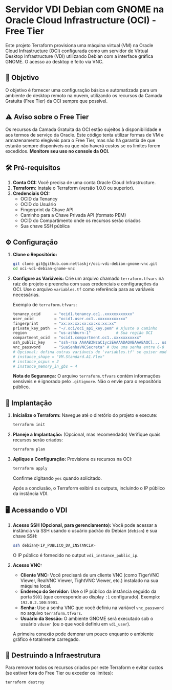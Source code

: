 # Servidor VDI Debian com GNOME na Oracle Cloud Infrastructure (OCI) - Free Tier

Este projeto Terraform provisiona uma máquina virtual (VM) na Oracle Cloud Infrastructure (OCI) configurada como um servidor de Virtual Desktop Infrastructure (VDI) utilizando Debian com a interface gráfica GNOME. O acesso ao desktop é feito via VNC.

## 🎯 Objetivo

O objetivo é fornecer uma configuração básica e automatizada para um ambiente de desktop remoto na nuvem, utilizando os recursos da Camada Gratuita (Free Tier) da OCI sempre que possível.

## ⚠️ Aviso sobre o Free Tier

Os recursos da Camada Gratuita da OCI estão sujeitos à disponibilidade e aos termos de serviço da Oracle. Este código tenta utilizar formas de VM e armazenamento elegíveis para o Free Tier, mas não há garantia de que estarão sempre disponíveis ou que não haverá custos se os limites forem excedidos. **Monitore seu uso no console da OCI.**

## 🛠️ Pré-requisitos

1.  **Conta OCI:** Você precisa de uma conta Oracle Cloud Infrastructure.
2.  **Terraform:** Instale o Terraform (versão 1.0.0 ou superior).
3.  **Credenciais OCI:**
    * OCID da Tenancy
    * OCID do Usuário
    * Fingerprint da Chave API
    * Caminho para a Chave Privada API (formato PEM)
    * OCID do Compartimento onde os recursos serão criados
    * Sua chave SSH pública

## ⚙️ Configuração

1.  **Clone o Repositório:**
    ```bash
    git clone git@github.com:nettaskjr/oci-vdi-debian-gnome-vnc.git
    cd oci-vdi-debian-gnome-vnc
    ```

2.  **Configure as Variáveis:**
    Crie um arquivo chamado `terraform.tfvars` na raiz do projeto e preencha com suas credenciais e configurações da OCI. Use o arquivo `variables.tf` como referência para as variáveis necessárias.

    Exemplo de `terraform.tfvars`:
    ```terraform
    tenancy_ocid      = "ocid1.tenancy.oc1..xxxxxxxxxxxx"
    user_ocid         = "ocid1.user.oc1..xxxxxxxxxxxx"
    fingerprint       = "xx:xx:xx:xx:xx:xx:xx:xx"
    private_key_path  = "~/.oci/oci_api_key.pem" # Ajuste o caminho
    region            = "us-ashburn-1"           # Sua região OCI
    compartment_ocid  = "ocid1.compartment.oc1..xxxxxxxxxxx"
    ssh_public_key    = "ssh-rsa AAAAB3NzaC1yc2EAAAADAQABAAABAQCl... user@host"
    vnc_password      = "SuaSenhaVNCSecreta" # Use uma senha entre 6-8 caracteres
    # Opcional: defina outras variáveis de 'variables.tf' se quiser mudar os defaults
    # instance_shape = "VM.Standard.A1.Flex"
    # instance_ocpus = 2
    # instance_memory_in_gbs = 4
    ```
    **Nota de Segurança:** O arquivo `terraform.tfvars` contém informações sensíveis e é ignorado pelo `.gitignore`. Não o envie para o repositório público.

## 🚀 Implantação

1.  **Inicialize o Terraform:**
    Navegue até o diretório do projeto e execute:
    ```bash
    terraform init
    ```

2.  **Planeje a Implantação:**
    (Opcional, mas recomendado) Verifique quais recursos serão criados:
    ```bash
    terraform plan
    ```

3.  **Aplique a Configuração:**
    Provisione os recursos na OCI:
    ```bash
    terraform apply
    ```
    Confirme digitando `yes` quando solicitado.

    Após a conclusão, o Terraform exibirá os outputs, incluindo o IP público da instância VDI.

## 🖥️ Acessando o VDI

1.  **Acesso SSH (Opcional, para gerenciamento):**
    Você pode acessar a instância via SSH usando o usuário padrão do Debian (`debian`) e sua chave SSH:
    ```bash
    ssh debian@<IP_PUBLICO_DA_INSTANCIA>
    ```
    O IP público é fornecido no output `vdi_instance_public_ip`.

2.  **Acesso VNC:**
    * **Cliente VNC:** Você precisará de um cliente VNC (como TigerVNC Viewer, RealVNC Viewer, TightVNC Viewer, etc.) instalado na sua máquina local.
    * **Endereço do Servidor:** Use o IP público da instância seguido da porta `5901` (que corresponde ao display `:1` configurado). Exemplo: `192.0.2.100:5901`.
    * **Senha:** Use a senha VNC que você definiu na variável `vnc_password` no arquivo `terraform.tfvars`.
    * **Usuário da Sessão:** O ambiente GNOME será executado sob o usuário `vduser` (ou o que você definiu em `vdi_user`).

    A primeira conexão pode demorar um pouco enquanto o ambiente gráfico é totalmente carregado.

## 🧹 Destruindo a Infraestrutura

Para remover todos os recursos criados por este Terraform e evitar custos (se estiver fora do Free Tier ou exceder os limites):
```bash
terraform destroy
